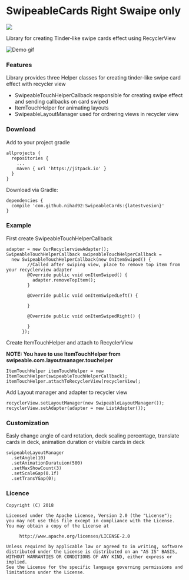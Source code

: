 # SwipeableCards Right Swaipe only

[![](https://jitpack.io/v/Gh0stWires/SwipeableCards-Right-Only-.svg)](https://jitpack.io/#Gh0stWires/SwipeableCards-Right-Only-)

Library for creating Tinder-like swipe cards effect using RecyclerView

![Demo gif](https://i.imgur.com/yg0F8V3.gif)

### Features 
Library provides three Helper classes for creating tinder-like swipe card effect with recycler view 
 * SwipeableTouchHelperCallback responsible for creating swipe effect and sending callbacks on card swiped
 * ItemTouchHelper for animating layouts
 * SwipeableLayoutManager used for ordrering views in recycler view
 
### Download

Add to your project gradle

```
allprojects {
  repositories {
    ...
    maven { url 'https://jitpack.io' }
  }
}
```

Download via Gradle:
```
dependencies {
  compile 'com.github.nihad92:SwipeableCards:{latestvesion}'
}
```
 
### Example

First create SwipeableTouchHelperCallback
```
adapter = new OurRecyclerviewAdapter();
SwipeableTouchHelperCallback swipeableTouchHelperCallback = 
  new SwipeableTouchHelperCallback(new OnItemSwiped() {
        //Called after swiping view, place to remove top item from your recyclerview adapter
        @Override public void onItemSwiped() {
          adapter.removeTopItem();
        }
        
        @Override public void onItemSwipedLeft() {

        }

        @Override public void onItemSwipedRight() {

        }
      });
```

Create ItemTouchHelper and attach to RecyclerView

**NOTE: You have to use ItemTouchHelper from swipeable.com.layoutmanager.touchelper**
```
ItemTouchHelper itemTouchHelper = new ItemTouchHelper(swipeableTouchHelperCallback);
itemTouchHelper.attachToRecyclerView(recyclerView);
```

Add Layout manager and adapter to recycler view

```
recyclerView.setLayoutManager(new SwipeableLayoutManager());
recyclerView.setAdapter(adapter = new ListAdapter());
```

### Customization
Easly change angle of card rotation, deck scaling percentage, translate cards in deck, animation duration or visible cards in deck
```
swipeableLayoutManager
  .setAngle(10)
  .setAnimationDuratuion(500)
  .setMaxShowCount(3)
  .setScaleGap(0.1f)
  .setTransYGap(0);
  ```
  
### Licence
```
Copyright (C) 2018

Licensed under the Apache License, Version 2.0 (the "License");
you may not use this file except in compliance with the License.
You may obtain a copy of the License at

     http://www.apache.org/licenses/LICENSE-2.0
    
Unless required by applicable law or agreed to in writing, software
distributed under the License is distributed on an "AS IS" BASIS,
WITHOUT WARRANTIES OR CONDITIONS OF ANY KIND, either express or implied.
See the License for the specific language governing permissions and
limitations under the License.
```

